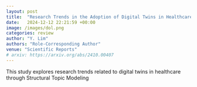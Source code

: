```yaml
---
layout: post
title:  "Research Trends in the Adoption of Digital Twins in Healthcare: Applying Structural Topic Modeling"
date:   2024-12-12 22:21:59 +00:00
image: /images/dol.png
categories: review
author: "Y. Lim"
authors: "Role-Corresponding Author"
venue: "Scientific Reports"
# arxiv: https://arxiv.org/abs/2410.00407
---
```

This study explores research trends related to digital twins in healthcare through Structural Topic Modeling